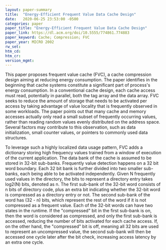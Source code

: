 ```yaml
---
layout: paper-summary
title:  "Energy-Efficient Frequent Value Data Cache Design"
date:   2020-06-25 23:53:00 -0500
categories: paper
paper_title: "Energy-Efficient Frequent Value Data Cache Design"
paper_link: https://dl.acm.org/doi/10.5555/774861.774883
paper_keyword: Cache; Compression; FVC
paper_year: MICRO 2002
rw_set:
htm_cd:
htm_cr:
version_mgmt:
---
```


This paper proposes frequent value cache (FVC), a cache compression design aiming at reducing energy consumption. The
paper identifies in the beginning that cache systems constitute a significant part of process's energy consumption.
In a conventional cache design, each cache access must read, potentially in parallel, both the tag array and the data array.
FVC seeks to reduce the amount of storage that needs to be activated per access by taking advantage of value locality
that is frequently observed in some workloads. The paper points out that many cache and memory accesses actually only read
a small subset of frequently occurring values, rather than reading random values evenly distributed on the address space.
Several factors may contribute to this observation, such as data initialization, small counter values, or pointers to
commonly used data structures. 

To leverage such a highly localized data usage pattern, FVC adds a dictionary storing high frequency values trained from
a window of execution of the current application. The data bank of the cache is assumed to be stored in 32-bit sub-banks. 
Frequently value detection happens on a 32 bit word boundary. Each 32 bit bank is further divided into two smaller sub-banks,
each being able to be activated independently. Given N frequently used values in the directory, the bits to represent a 
directory entry takes log2(N) bits, denoted as n. The first sub-bank of the 32-bit word consists of n bits of directory 
code, plus an extra bit indicating whether the 32-bit word is compressed as a directory entry or not. The second sub-bank 
of the word has (32 - n) bits, which represent the rest of the word if it is not compressed as a frequent value.
Each of the 32-bit words can have two states in the runtime. If the "compressed" bit in the first sub-bank is on, then
the word is considered as compressed, and only the first sub-bank is accessed, reducing the number of bits activated
for each cache access. If, on the other hand, the "compressed" bit is off, meaning all 32 bits are used to represent an
uncompressed value, the second sub-bank will then be accessed one cycle later after the bit check, increasing access latency
by an extra one cycle.
